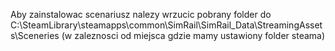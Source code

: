 Aby zainstalowac scenariusz nalezy wrzucic pobrany folder do C:\SteamLibrary\steamapps\common\SimRail\SimRail_Data\StreamingAssets\Sceneries (w zaleznosci od miejsca gdzie mamy ustawiony folder steama)

